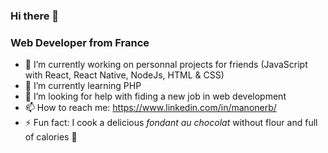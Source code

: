 ### Hi there 👋

### Web Developer from France


- 🔭 I’m currently working on personnal projects for friends (JavaScript with React, React Native, NodeJs, HTML & CSS)
- 🌱 I’m currently learning PHP
- 🤔 I’m looking for help with fiding a new job in web development
- 📫 How to reach me: https://www.linkedin.com/in/manonerb/
- ⚡ Fun fact: I cook a delicious *fondant au chocolat* without flour and full of calories 🎂
